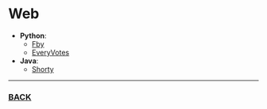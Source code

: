 # Web
- **Python**:
  - [Fby](https://github.com/BaggerFast/Fby)
  - [EveryVotes](https://github.com/BaggerFast/EveryVotes)
- **Java**:
  - [Shorty](https://github.com/BaggerFast/Shorty)
--------
### [BACK](main.md)